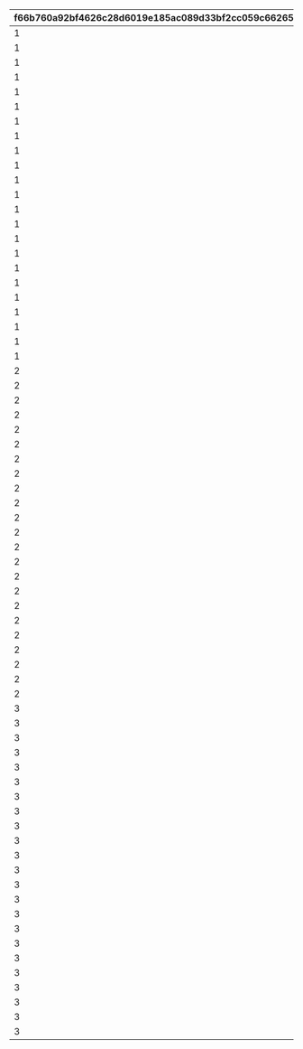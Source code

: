 |f66b760a92bf4626c28d6019e185ac089d33bf2cc059c662654fea0aa3226b1a|cba113ac1583ca23fb300275e28ae36ee9f0ba4fcdaa630246f83722813d87b4|e07d38d89e7c5376efbc0e01863c3a2301c539b51c2f6403912dc69773b00c1f|7dd220fa164c8fb208370d7f9cbc8b8437d1efb95ca30aac83335c2d160fc388|
| --- | --- | --- | --- |
|1|170|1000|1|
|1|175|3000|2|
|1|180|5000|3|
|1|185|7000|4|
|1|190|9000|5|
|1|195|11000|6|
|1|200|13000|7|
|1|205|15000|8|
|1|210|17000|9|
|1|215|19000|10|
|1|220|21000|11|
|1|225|23000|12|
|1|230|25000|13|
|1|232|27000|14|
|1|234|29000|15|
|1|236|31000|16|
|1|238|33000|17|
|1|240|35000|18|
|1|242|37000|19|
|1|244|39000|20|
|1|246|41000|21|
|1|248|43000|22|
|1|250|9999999|23|
|2|170|1000|24|
|2|175|3000|25|
|2|180|5000|26|
|2|185|7000|27|
|2|190|9000|28|
|2|195|11000|29|
|2|200|13000|30|
|2|205|15000|31|
|2|210|17000|32|
|2|215|19000|33|
|2|220|21000|34|
|2|225|23000|35|
|2|230|25000|36|
|2|232|27000|37|
|2|234|29000|38|
|2|236|31000|39|
|2|238|33000|40|
|2|240|35000|41|
|2|242|37000|42|
|2|244|39000|43|
|2|246|41000|44|
|2|248|43000|45|
|2|250|9999999|46|
|3|170|1000|47|
|3|175|3000|48|
|3|180|5000|49|
|3|185|7000|50|
|3|190|9000|51|
|3|195|11000|52|
|3|200|13000|53|
|3|205|15000|54|
|3|210|17000|55|
|3|215|19000|56|
|3|220|21000|57|
|3|225|23000|58|
|3|230|25000|59|
|3|232|27000|60|
|3|234|29000|61|
|3|236|31000|62|
|3|238|33000|63|
|3|240|35000|64|
|3|242|37000|65|
|3|244|39000|66|
|3|246|41000|67|
|3|248|43000|68|
|3|250|9999999|69|